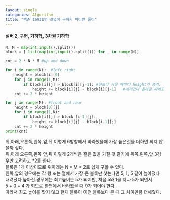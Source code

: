 ```yaml
---
layout: single
categories: Algorithm
title: "백준 16931번 겉넓이 구하기 파이썬 풀이"
---
```

#### 실버 2, 구현, 기하학, 3차원 기하학

```py
N, M = map(int,input().split())
block = [ list(map(int,input().split())) for _ in range(N)]

cnt = 2 * N * M #up and down

for i in range(N):  #left right
    height = block[i][0]
    for j in range(1,M):
        if block[i][j] > block[i][j-1]: #전보다 커질 때마다 height가 증가.
            height += block[i][j] - block[i][j-1]   #내려갔다 올라갈 때에도 증가함
    cnt += 2 * height

for j in range(M): #front and rear
    height = block[0][j]
    for i in range(1,N):
        if block[i][j] > block [i-1][j]:
            height += block[i][j] - block[i-1][j]
    cnt += 2 * height
print(cnt)
```

위,아래,오른쪽,왼쪽,앞,뒤 이렇게 6방향에서 바라봤을때 가장 높은것을 더하면 되지 않을까 싶다.<br>
위,아래 오른쪽,왼쪽 앞,뒤 이렇게 2개씩은 같은 값을 가질 것 같기에 위쪽,왼쪽,앞 3경우만 고려하고 *2를 한다.<br>
블록은 1개 이상이므로 위아래는 N * M * 2로 쉽게 구할 수 있다.<br>
왼쪽,앞의 경우에는 각 행 또는 열에서 가장 큰 블록만 찾는다면 5, 1, 5 같이 높아졌다 내려졌다 높아진 경우에는 최고높이는 5가 되지만, 처음 5와 1을 지나 5가 되면서 \
5 + 0 + 4 가 되므로 한면에서 바라봤을 때 9가 되어야 한다.<br>
따라서 최고 높이를 찾지 않고 현재 블록이 이전 블록보다 큰 때 그 차이만큼 더해줬다.